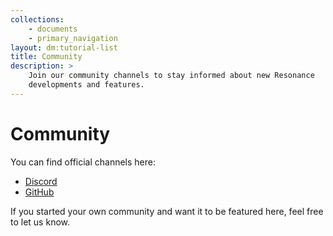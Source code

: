 ```yaml
---
collections: 
    - documents
    - primary_navigation
layout: dm:tutorial-list
title: Community
description: >
    Join our community channels to stay informed about new Resonance 
    developments and features.
---
```


# Community

You can find official channels here:

- [Discord](https://discord.gg/kysUzFqSCK)
- [GitHub](https://github.com/distantmagic/resonance)

If you started your own community and want it to be featured here, feel free to 
let us know.
